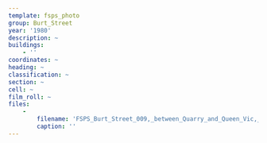 ```yaml
---
template: fsps_photo
group: Burt_Street
year: '1980'
description: ~
buildings:
    - ''
coordinates: ~
heading: ~
classification: ~
section: ~
cell: ~
film_roll: ~
files:
    -
        filename: 'FSPS_Burt_Street_009,_between_Quarry_and_Queen_Vic,_7-1-C,_1980.png'
        caption: ''
---
```

